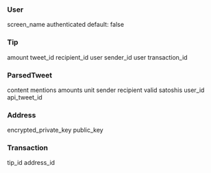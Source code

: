 ### User
screen_name
authenticated default: false

### Tip
amount
tweet_id
recipient_id user
sender_id user
transaction_id

### ParsedTweet
content
mentions
amounts
unit
sender
recipient
valid
satoshis
user_id
api_tweet_id

### Address
encrypted_private_key
public_key

### Transaction
tip_id
address_id
